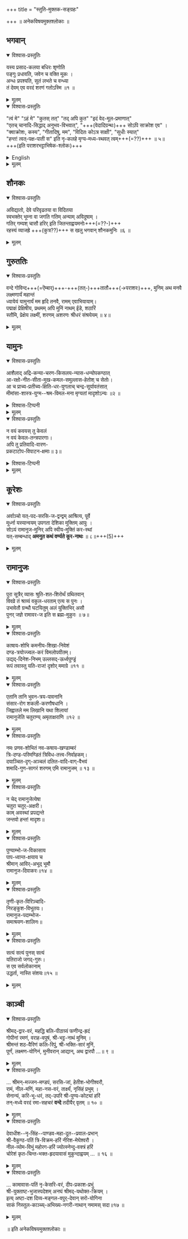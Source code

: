 +++
title = "स्तुति-मुक्तक-सङ्ग्रहः"

+++
॥ अनेकविषयमुक्तश्लोकाः ॥  

## भगवान्

<details open><summary>विश्वास-प्रस्तुतिः</summary>

यस्य प्रसाद-कलया बधिरः शृणोति  
पङ्गुः प्रधावति, जवेन च वक्ति मूकः ।  
अन्धः प्रपश्यति, सुतं लभते च वन्ध्या  
तं देवम् एव वरदं शरणं गतोऽस्मि ॥१ ॥
</details>

<details><summary>मूलम्</summary>

यस्य प्रसादकलया बधिरः शृणोति  
पङ्गुः प्रधावति जवेन च वक्ति मूकः ।  
अन्धः प्रपश्यति सुतं लभते च वन्ध्या  
तं देवमेव वरदं शरणं गतोऽस्मि ॥१ ॥
</details>

<details open><summary>विश्वास-प्रस्तुतिः</summary>

"त्वं मे" "ऽहं मे" "कुतस् तत्" "तद् अपि कुत" "इदं वेद-मूल-प्रमाणात्"  
"एतच् चानादि-सिद्धाद् अनुभव-विभवात्", "+++(वेदादिग्रन्थः)+++ सोऽपि साक्रोश एव" ।  
"क्वाक्रोशः, कस्य", "गीतादिषु, मम", "विदितः कोऽत्र साक्षी", "सुधीः स्यात्"  
"हन्त! त्वत्-पक्ष-पाती स" इति नृ-कलहे मृग्य-मध्य-स्थवत् त्वम्+++(=??)+++ ॥ ५॥  
+++(इति पराशरभट्टाभिषेक-श्लोकः)+++
</details>

<details><summary>English</summary>

The above verse is the imagination of Sri Parashara Bhattar known as Tirumanjanam sloka. It is in the form of a conversation between the jeevaatma and paramaatma.

Paramatma – tvam me  –  I am your master. I own you.  
Jeevatma – aham me – I am my own master  
Paramatma – kuthastath – How do you claim that?  
Jeevatma – tadhapi kutha – How do you claim that then?  
Paramatma – idham veda moola pramaNaath  – This is has been established in the Vedas  
Jeevatma – yethacchaanaadhisiddhaath   anubhavavibhavaath – I speak from my own experience from the begin of time  
Paramatma – tarhi saakrosha yeva – But it is discarded as not true  
Jeevatma – kvaakroshaha kasya – by whom and when?  
Paramatma – Githaadheeshu mama vidhithaha – In Bhagavad Gita, I myself have said that
Jeevatma – ko athra saakshee – Who is the witness for that?
Paramatma – sudhee syaath – The wise men
Jeevatma – hantha tvath pakshapaathee – They are all on your side. They are partial to you.

sa ithi nrukalahE mrugyamadhyasThavath tvam – Thus, the debate between the Jeevatma and Paramatma continued.

So, when Parasara Bhattar sees the Lord’s idol wrapped with wet clothes during abhishekam, he imagines that the Lord is trying to convince his superiority by wearing wet clothes and swearing. But the ignorant jeevatma is still not ready to accept!
</details>


<details><summary>मूलम्</summary>

त्वं मेऽहं मे कुतस्तत् तदपि कुत इदं वेदमूलप्रमाणात्  
एतच्चानादिसिद्धादनुभवविभवात् सोऽपि साक्रोश एव ।  
क्वाक्रोशः कस्य गीतादिषु मम विदितः कोऽत्र साक्षी सुधीः स्यात्  
हन्त! त्वत्पक्षपाती स इति नृकलहे मृग्यमध्यस्थवत्त्वम् ॥ ५॥
</details>

## शौनकः
<details open><summary>विश्वास-प्रस्तुतिः</summary>

अविद्यातो, देवे परिवृढतया वा विदितया  
स्वभक्तेर् भूम्ना वा जगति गतिम् अन्याम् अविदुषाम् ।  
गतिर् गम्यश् चासौ हरिर् इति जितन्ताह्वयमनोः+++(=??-)+++  
रहस्यं व्याजह्रे +++(कुत्र??)+++ स खलु भगवान् शौनकमुनिः ॥६ ॥
</details>

<details><summary>मूलम्</summary>

अविद्यातो देवे परिवृढतया वा विदितया  
स्वभक्तेर्भूम्ना वा जगति गतिमन्यामविदुषाम् ।  
गतिर्गम्यश्चासौ हरिरिति जितन्ताह्वयमनोः  
रहस्यं व्याजह्रे स खलु भगवान् शौनकमुनिः ॥
</details>

## गुरुततिः
<details open><summary>विश्वास-प्रस्तुतिः</summary>

वन्दे गोविन्द+++(=ऎम्बार्)+++-+++(तत्-)+++तातौ+++(→पराशरः)+++, मुनिम् अथ मनवै लक्ष्मणार्यं महान्तं  
ध्यायेयं यामुनार्यं मम हृदि तनवै, रामम् एवाभियायाम्।  
पद्माक्षं प्रेक्षिषीय, प्रथमम् अपि मुनिं नाथम् ईडे, शठारिं  
स्तौमि, प्रेक्षेय लक्ष्मीं, शरणम् अशरणः श्रीधरं संश्रयेयम् ॥ ४॥
</details>

<details><summary>मूलम्</summary>

वन्दे गोविन्दतातौ मुनिमथ मनवै लक्ष्मणार्यं महान्तं  
ध्यायेयं यामुनार्यं मम हृदि तनवैराममेवाभियायाम्।  
पद्माक्षं प्रेक्षिषीय प्रथममपि मुनि नाथमीडे शठारि  
स्तौमि प्रेक्षेय लक्ष्मीं शरणमशरणः श्रीधरं संश्रयेयम् ॥ ४॥
</details>

## यामुनः
<details open><summary>विश्वास-प्रस्तुतिः</summary>

आशैलाद् अद्रि-कन्या-चरण-किसलय-न्यास-धन्योपकण्ठात्  
आ-रक्षो-नीत-सीता-मुख-कमल-समुल्लास-हेतोश् च सेतोः।  
आ च प्राच्य-प्रतीच्य-क्षिति-धर-युगलाच् चन्द्र-सूर्यावतंसात्  
मीमांसा-शास्त्र-युग्म--श्रम-विमल-मना मृग्यतां मादृशोऽन्यः ॥२ ॥
</details>

<details><summary>विश्वास-टिप्पनी</summary>

यामुनप्रौढोक्ती राजसभायां वादारम्भ इति श्रूयते। 
</details>


<details><summary>मूलम्</summary>

आशैलादद्रिकन्याचरणकिसलयन्यासधन्योपकण्ठात्  
आरक्षोनीतसीतामुखकमलसमुल्लासहेतोश्च सेतोः।  
आचप्राच्यप्रतीच्यक्षितिधरयुगलाच्चन्द्रसूर्यावतंसात् /...युगलादर्कसोमावतंसात् ..  
मीमांसाशास्त्रयुग्मश्रमविमलमना मृग्यतां मादृशोऽन्यः ॥२ ॥
</details>


<details open><summary>विश्वास-प्रस्तुतिः</summary>

न वयं कवयस् तु केवलं  
न वयं केवल-तन्त्रपारगाः।  
अपि तु प्रतिवादि-वारण-  
प्रकटाटोप-विपाटन-क्षमाः॥ ३॥
</details>

<details><summary>विश्वास-टिप्पनी</summary>

यामुनप्रौढोक्ती राजसभायां वादारम्भ इति श्रूयते।
</details>

<details><summary>मूलम्</summary>

न वयं कवयस्तु केवलं  
न वयं केवलतन्त्रपारगाः।  
अपि तु प्रतिवादिवारण  
प्रकटाटोपविपाटनक्षमाः॥ ३॥
</details>




## कूरेशः
<details open><summary>विश्वास-प्रस्तुतिः</summary>

अर्वाञ्चो यत्-पद-सरसि-ज-द्वन्द्वम् आश्रित्य, पूर्वे  
मूर्ध्ना यस्यान्वयम् उपगता देशिका मुक्तिम् आपुः ।  
सोऽयं रामानुज-मुनिर् अपि स्वीय-मुक्तिं कर-स्थां  
यत्-सम्बन्धाद् **अमनुत कथं वर्ण्यते कूर-नाथः** ॥ ८॥+++(5)+++
</details>

<details><summary>मूलम्</summary>

अर्वाञ्चो यत्पदसरसिजद्वन्द्वमाश्रित्य पूर्वे  
मूर्ध्ना यस्यान्वयमुपगता देशिका मुक्तिमापुः ।  
सोऽयं रामानुजमुनिरपि स्वीयमुक्तिं करस्थां  
यत्सम्बन्धादमनुत कथं वर्ण्यते कूरनाथः ॥ ८॥
</details>

## रामानुजः

<details open><summary>विश्वास-प्रस्तुतिः</summary>

पुरा सूत्रैर् व्यासः श्रुति-शत-शिरोर्थं ग्रथितवान्  
विवव्रे तं श्राव्यं वकुल-धरताम् एत्य स पुनः ।  
उभावेतौ ग्रन्थौ घटयितुम् अलं युक्तिभिर् असौ  
पुनर् जज्ञे रामावर-ज इति स ब्रह्म-मुकुरः ॥ ७॥
</details>


<details><summary>मूलम्</summary>

पुरा सूत्रैर्व्यासः श्रुतिशतशिरोर्थं ग्रथितवान्  
विवव्रे तं श्राव्यं वकुलधरतामेत्य स पुनः ।  
उभावेतौ ग्रन्थौ घटयितुमलं युक्तिभिरसौ  
पुनर्जज्ञे रामावरज इति स ब्रह्ममुकुरः ॥ ७॥
</details>


<details open><summary>विश्वास-प्रस्तुतिः</summary>

काषाय-शोभि कमनीय-शिखा-निवेशं  
दण्ड-त्रयोज्ज्वल-करं विमलोपवीतम्।  
उद्यद्-दिनेश-निभम् उल्लसद्-ऊर्ध्वपुण्ड्रं  
रूपं तवास्तु यति-राज! दृशोर् ममाग्रे ॥११ ॥
</details>

<details><summary>मूलम्</summary>

काषायशोभि कमनीयशिखानिवेशं  
दण्डत्रयोज्ज्वलकरं विमलोपवीतम्।  
उद्यद्दिनेशनिभमुल्लसदूर्ध्वपुण्ड्रं  
रूपं तवास्तु यतिराज! दृशोर्ममाग्रे ॥११ ॥
</details>


<details open><summary>विश्वास-प्रस्तुतिः</summary>

एतानि तानि भुवन-त्रय-पावनानि  
संसार-रोग शकली-करणौषधानि ।  
जिह्वातले मम लिखानि यथा शिलायां  
रामानुजेति चतुराण्य् अमृताक्षराणि ॥१२ ॥
</details>

<details><summary>मूलम्</summary>

एतानि तानि भुवनत्रयपावनानि  
संसाररोग शकलीकरणौषधानि ।  
जिह्वातले मम लिखानि यथा शिलायां  
रामानुजेति चतुराण्यमृताक्षराणि ॥१२ ॥
</details>


<details open><summary>विश्वास-प्रस्तुतिः</summary>

नमः प्रणव-शोभितं नव-कषाय-खण्डाम्बरं  
त्रि-दण्ड-परिमण्डितं त्रिविध-तत्त्व-निर्वाहकम्।  
दयाञ्चित-दृग्-अञ्चलं दलित-वादि-वाग्-वैभवं  
शमादि-गुण-सागरं शरणम् एमि रामानुजम् ॥ १३ ॥
</details>

<details><summary>मूलम्</summary>

नमः प्रणवशोभितं नवकषायखण्डाम्बरं  
त्रिदण्डपरिमण्डितं त्रिविधतत्त्वनिर्वाहकम्।  
दयाञ्चितदृगञ्चलं दलितवादिवाग्वैभवं  
शमादिगुणसागरं शरणमेमि रामानुजम् ॥ १३ ॥
</details>


<details open><summary>विश्वास-प्रस्तुतिः</summary>

न चेद् रामानुजेत्येषा  
चतुरा चतुर्-अक्षरी।  
काम् अवस्थां प्रपद्यन्ते  
जन्तवो हन्त! मादृशः॥  
</details>

<details><summary>मूलम्</summary>

न चेद् रामानुजेत्येषा चतुरा चतुरक्षरी।  
कामवस्थां प्रपद्यन्ते जन्तवो हन्त! मादृशः॥  
</details>


<details open><summary>विश्वास-प्रस्तुतिः</summary>

पुण्याम्भो-ज-विकासाय  
पाप-ध्वान्त-क्षयाय च  
श्रीमान् आविर्-अभूद् भूमौ  
रामानुज-दिवाकरः॥१४ ॥
</details>

<details><summary>मूलम्</summary>

पुण्याम्भोजविकासाय पापध्वान्तक्षयाय च  
श्रीमानाविरभूद्भूमौ रामानुजदिवाकरः॥१४ ॥
</details>


<details open><summary>विश्वास-प्रस्तुतिः</summary>

तृणी-कृत-विरिञ्चादि-  
निरङ्कुश-विभूतयः।  
रामानुज-पदाम्भोज-  
समाश्रयण-शालिनः॥
</details>

<details><summary>मूलम्</summary>

तृणीकृतविरिञ्चादिनिरङ्कुशविभूतयः।  
रामानुजपदाम्भोजसमाश्रयणशालिनः॥  
</details>


<details open><summary>विश्वास-प्रस्तुतिः</summary>

सत्यं सत्यं पुनस् सत्यं  
यतिराजो जगद्-गुरुः।  
स एव सर्वलोकानाम्  
उद्धर्ता, नास्ति संशयः॥१५ ॥
</details>

<details><summary>मूलम्</summary>

सत्यं सत्यं पुनस्सत्यं यतिराजो जगद्गुरुः।  
स एव सर्वलोकानामुद्धर्ता नास्ति संशयः॥१५ ॥
</details>


## काञ्ची
<details open><summary>विश्वास-प्रस्तुतिः</summary>

श्रीमद्-द्वार-वरं, महद्धि बलि-पीठाग्र्यं फणीन्द्र-ह्रदं  
गोपीनां रमणं, वराह-वपुषं, श्री-भट्ट-नाथं मुनिम् ।  
श्रीमन्तं शठ-वैरिणं कलि-रिपुं, श्री-भक्ति-सारं मुनिं,  
पूर्णं, लक्ष्मण-योगिनं, मुनीवरान् आद्यान्, अथ द्वारपौ …॥ ९ ॥
</details>

<details><summary>मूलम्</summary>

श्रीमद्द्वारवरं महद्धि बलिपीठाग्र्यं फणीन्द्रह्रदं  
गोपीनां रमणं वराहवपुषं श्रीभट्टनाथं मुनिम् ।  
श्रीमन्तं शठवैरिणं कलिरिपुं श्रीभक्तिसारं मुनिं  
पूर्णं लक्ष्मणयोगिनं मुनीवरानाद्यानथ द्वारपौ ॥ ९ ॥
</details>


<details open><summary>विश्वास-प्रस्तुतिः</summary>

… श्रीमन्-मज्जन-मण्डपं, सरसि-जां, हेतीश-भोगीश्वरौ,  
रामं, नील-मणिं, महा-नस-वरं, तार्क्ष्यं, नृसिंहं प्रभुम् ।  
सेनान्यं, करि-भू-धरं, तद्-उपरि श्री-पुण्य-कोट्यां हरिं  
तन्-मध्ये वरदं रमा-सहचरं **वन्दे** तदीयैर् वृतम् ॥ १० ॥
</details>

<details><summary>मूलम्</summary>

श्रीमन्मज्जनमण्डपं सरसिजां हेतीशभोगीश्वरौ  
रामं नीलमणिं महानसवरं तार्क्ष्यं नृसिंहं प्रभुम् ।  
सेनान्यं करिभूधरं तदुपरि श्रीपुण्यकोट्यां हरिं  
तन्मध्ये वरदं रमासहचरं वन्दे तदीयैर्वृतम् ॥ १० ॥
</details>


<details open><summary>विश्वास-प्रस्तुतिः</summary>

देवाधीश--नृ-सिंह--पाण्डव-महा-दूत--प्रवाल-प्रभान्  
श्री-वैकुण्ठ-पतिं त्रि-विक्रम-हरिं नीरेश-मेघेश्वरौ ।  
नील-व्योम-विभुं महोरग-हरिं ज्योत्स्नेन्दु-वक्त्रं हरिं  
चोरेशं कृत-चिन्त-भक्त-हृदयावासं मुकुन्दाह्वयम् … ॥ १६ ॥
</details>

<details><summary>मूलम्</summary>

देवाधीशनृसिंहपाण्डवमहादूतप्रवालप्रभान्  
श्रीवैकुण्ठपतिं त्रिविक्रमहरिं नीरेशमेघेश्वरौ ।  
नीलव्योमविभुं महोरगहरिं ज्योत्स्नेन्दुवक्त्रं हरिं  
चोरेशं कृतचिन्तभक्तहृदयावासं मुकुन्दाह्वयम् ॥ १६ ॥
</details>


<details open><summary>विश्वास-प्रस्तुतिः</summary>

… कामावास-पतिं नृ-केसरि-वरं, दीप-प्रकाश-प्रभुं  
श्री-युक्ताष्ट-भुजास्पदेशम् अनघं श्रीमद्-यथोक्त-क्रियम् ।  
इत्य् अष्टा-दश दिव्य-मङ्गल-वपुर्-देवान् सरो-योगिना  
साकं निस्तुल-काञ्च्य्-अभिख्य-नगरी-नाथान् नमामस् सदा॥१७ ॥
</details>

<details><summary>मूलम्</summary>

कामावासपतिं नृकेसरिवरं दीपप्रकाशप्रभुं  
श्रीयुक्ताष्टभुजास्पदेशमनघं श्रीमद्यथोक्तक्रियम् ।  
इत्यष्टादशदिव्यमङ्गलवपुर्देवान् सरोयोगिना  
साकं निस्तुलकाञ्च्यभिख्यनगरीनाथान् नमामस्सदा॥१७ ॥
</details>

॥ इति अनेकविषयमुक्तश्लोकाः ॥